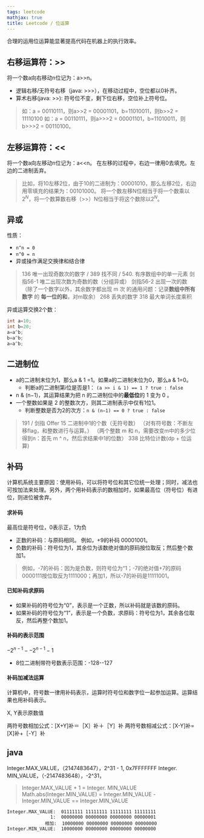 ```yaml
---
tags: leetcode
mathjax: true 
title: Leetcode / 位运算 
---
```

合理的运用位运算能显著提高代码在机器上的执行效率。
<!-- more -->
## 右移运算符：>>

将一个数a向右移动n位记为：a>>n。

- 逻辑右移/无符号右移（java: >>>），在移动过程中，空位都以0补齐。
- 算术右移(java: >>): 符号位不变，剩下位右移，空位补上符号位。 

> 如：a  =  00110111，则a>>2    = 00001101，b=11010011，则b>>2   =  11110100
> 如：a  =  00110111，则a>>>2  = 00001101，b=11010011，则b>>>2 =  00110100。


## 左移运算符：<<

将一个数a向左移动n位记为：a<<n。 
在左移的过程中，右边一律用0去填充。左边的二进制丢弃。
> 比如，将10左移2位，由于10的二进制为：00001010，那么左移2位，右边用零填充的结果为：00101000。
>  将一个数左移N位相当于将一个数乘以$2^N$，将一个数算数右移（>>）N位相当于将这个数除以$2^N$。 

## 异或

性质：
- `n^n = 0`
- `n^0 = n`
- 异或操作满足交换律和结合律

> 136  唯一出现奇数次的数字 / 389 找不同 / 540. 有序数组中的单一元素
> 剑指56-1 唯二出现次数为奇数的数（分组异或）
> 剑指56-2 出现一次的数（除了一个数字以外，其余数字都出现 m 次 的通用问题：记录**数组中所有数字** 的 **每一位的和**，对m取余）
> 268 丢失的数字
> 318 最大单词长度乘积

异或运算交换2个数： 

```c
int a=10; 
int b=20; 
a=a^b; 
b=a^b; 
a=a^b; 
```

## 二进制位

- a的二进制末位为1，那么a & 1 =1。如果a的二进制末位为0，那么a & 1=0。
    -  判断a的二进制第i位是否是1： `(a >> i & 1) == 1 ? true : false`
-  n & (n−1)，其运算结果为把 n 的二进制位中的**最低位**的 1 变为 0 。
-  一个整数如果是 2 的整数次方，则其二进制表示中仅有1位1。
    -  判断整数是否为2的次方：`n & (n−1) == 0 ? true : false`

> 191 / 剑指 Offer 15 二进制中1的个数（无符号数）
> （对有符号数：不断左移flag，和整数进行与运算。）
> （两个整数 m 和 n，需要改变m中的多少位得到n：首先 m ^ n，然后求结果中1的位数）
> 338 比特位计数(dp + 位运算)


## 补码

计算机系统主要原因：使用补码，可以将符号位和其它位统一处理；同时，减法也可按加法来处理。另外，两个用补码表示的数相加时，如果最高位（符号位）有进位，则进位被舍弃。

#### 求补码

最高位是符号位，0表示正，1为负

- 正数的补码：与原码相同。
  例如，+9的补码 00001001。
- 负数的补码：符号位为1，其余位为该数绝对值的原码按位取反；然后整个数加1。

> 例如，-7的补码：因为是负数，则符号位为“1；-7的绝对值+7的原码0000111按位取反为1111000；再加1，所以-7的补码是11111001。

#### 已知补码求原码

- 如果补码的符号位为“0”，表示是一个正数，所以补码就是该数的原码。
- 如果补码的符号位为“1”，表示是一个负数，求原码：符号位为1，其余各位取反，然后再整个数加1。

#### 补码的表示范围

$-2^{n-1} --2^{n-1} -1$

- 8位二进制带符号数表示范围：-128--127

#### 补码加减法运算

计算机中，符号数一律用补码表示，运算时符号位和数字位一起参加运算。运算结果也用补码表示。

X, Y表示原数值

两符号数相加公式：[X+Y]补＝［X］补＋［Y］补
两符号数相减公式：[X-Y]补=[X]补+［-Y］补

## java

Integer.MAX_VALUE，（2147483647），2^31 - 1, 0x7FFFFFFF
Integer. MIN_VALUE，（-2147483648），-2^31， 

> Integer.MAX_VALUE + 1 = Integer. MIN_VALUE
> Math.abs(Integer.MIN_VALUE) = Integer.MIN_VALUE
> -Integer.MIN_VALUE == Integer.MIN_VALUE

```
Integer.MAX_VALUE:  01111111 11111111 11111111 11111111
			    1:  00000000 00000000 00000000 00000001
		      相加:  10000000 00000000 00000000 00000000
Integer.MIN_VALUE:  10000000 00000000 00000000 00000000

```

